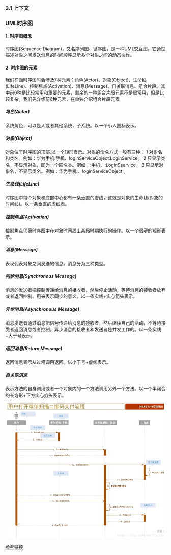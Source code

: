 

### 3.1 上下文


### UML时序图
#### 1. 时序图概念
   时序图(Sequence Diagram)，又名序列图、循序图，是一种UML交互图。它通过描述对象之间发送消息的时间顺序显示多个对象之间的动态协作。
#### 2. 时序图的元素
我们在画时序图时会涉及7种元素：角色(Actor)、对象(Object)、生命线(LifeLine)、控制焦点(Activation)、消息(Message)、自关联消息、组合片段。其中前6种是比较常用和重要的元素，剩余的一种组合片段元素不是很常用，但是比较复杂。我们先介绍前6种元素，在单独介绍组合片段元素。

##### 角色(Actor)
系统角色，可以是人或者其他系统，子系统。以一个小人图标表示。
##### 对象(Object)
对象位于时序图的顶部,以一个矩形表示。对象的命名方式一般有三种：
    1 对象名和类名。例如：华为手机:手机、loginServiceObject:LoginService。
    2 只显示类名，不显示对象，即为一个匿名类。例如：:手机、:LoginSservice。
    3 只显示对象名，不显示类名。例如：华为手机:、loginServiceObject:。
##### 生命线(LifeLine)
时序图中每个对象和底部中心都有一条垂直的虚线，这就是对象的生命线(对象的时间线)。以一条垂直的虚线表。
##### 控制焦点(Activation)
控制焦点代表时序图中在对象时间线上某段时期执行的操作。以一个很窄的矩形表示。
##### 消息(Message)
表现代表对象之间发送的信息。消息分为三种类型。
##### 同步消息(Synchronous Message)
消息的发送者把控制传递给消息的接收者，然后停止活动，等待消息的接收者放弃或者返回控制。用来表示同步的意义。以一条实线+实心箭头表示。
##### 异步消息(Asynchronous Message)
消息发送者通过消息把信号传递给消息的接收者，然后继续自己的活动，不等待接受者返回消息或者控制。异步消息的接收者和发送者是并发工作的。以一条实线+大于号表示。
##### 返回消息(Return Message)
返回消息表示从过程调用返回。以小于号+虚线表示。
##### 自关联消息
表示方法的自身调用或者一个对象内的一个方法调用另外一个方法。以一个半闭合的长方形+下方实心剪头表示。

![](../picitures/design_pattern/hwphone.jpg) 

[参考链接](https://blog.csdn.net/fly_zxy/article/details/80911942)